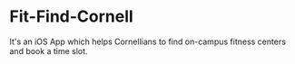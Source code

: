# Fit-Find-Cornell
It's an iOS App which helps Cornellians to find on-campus fitness centers and book a time slot.
